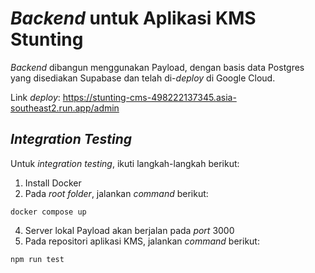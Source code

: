 # _Backend_ untuk Aplikasi KMS Stunting

_Backend_ dibangun menggunakan Payload, dengan basis data Postgres yang disediakan Supabase dan telah di-_deploy_ di Google Cloud.

Link _deploy_: https://stunting-cms-498222137345.asia-southeast2.run.app/admin

## _Integration Testing_

Untuk _integration testing_, ikuti langkah-langkah berikut:
1. Install Docker
2. Pada _root folder_, jalankan _command_ berikut:
```
docker compose up
```
4. Server lokal Payload akan berjalan pada _port_ 3000
5. Pada repositori aplikasi KMS, jalankan _command_ berikut:
```
npm run test
```
